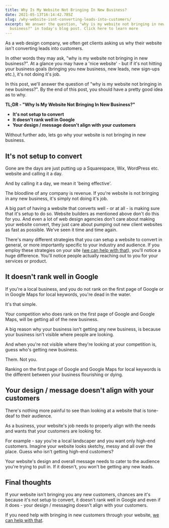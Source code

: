 ```yaml
---
title: Why Is My Website Not Bringing In New Business?
date: 2021-05-13T16:14:42.785Z
slug: /why-website-isnt-converting-leads-into-customers/
excerpt: We answer the question, "why is my website not bringing in new
  business?" in today's blog post. Click here to learn more
---
```

As a web design company, we often get clients asking us why their website isn't converting leads into customers.

In other words they may ask, "why is my website not bringing in new business?". At a glance you may have a 'nice website' - but if it's not hitting your business goals (bringing you new business, new leads, new sign-ups etc.), it's not doing it's job.

In this post, we'll answer the question of "why is my website not bringing in new business?". By the end of this post, you should have a pretty good idea as to why.

**TL;DR - "Why Is My Website Not Bringing In New Business?"**

* **It's not setup to convert**
* **It doesn't rank well in Google**
* **Your design / message doesn't align with your customers**

Without further ado, lets go why your website is not bringing in new business.

## It's not setup to convert

Gone are the days are just putting up a Squarespace, Wix, WordPress etc. website and calling it a day.

And by calling it a day, we mean it 'being effective'.

The bloodline of any company is revenue. If you're website is not bringing in any new business, it's simply not doing it's job. 

A big part of having a website that converts well - or at all - is making sure that it's setup to do so. Website builders as mentioned above don't do this for you. And even a lot of web design agencies don't care about making your website convert, they just care about pumping out new client websites as fast as possible. We've seen it time and time again.

There's many different strategies that you can setup a website to convert in general, or more importantly specific to your industry and audience. If you employ these strategies on your site ([we can help with that](/get-started/)), you'll notice a huge difference. You'll notice people actually reaching out to you for your services or product.

## It doesn't rank well in Google

If you're a local business, and you do not rank on the first page of Google or in Google Maps for local keywords, you're dead in the water.

It's that simple.

Your competition who does rank on the first page of Google and Google Maps, will be getting all of the new business. 

A big reason why your business isn't getting any new business, is because your business isn't visible where people are looking. 

And when you're not visible where they're looking at your competition is, guess who's getting new business.

Them. Not you.

Ranking on the first page of Google and Google Maps for local keywords is the different between your business flourishing or dying.

## Your design / message doesn't align with your customers

There's nothing more painful to see than looking at a website that is tone-deaf to their audience.

As a business, your website's job needs to properly align with the needs and wants that your customers are looking for.

For example - say you're a local landscaper and you want only high-end customers. Imagine your website looks sketchy, messy and all over the place. Guess who isn't getting high-end customers?

Your website's design and overall message needs to cater to the audience you're trying to pull in. If it doesn't, you won't be getting any new leads.

## Final thoughts

If your website isn't bringing you any new customers, chances are it's because it's not setup to convert, it doesn't rank well in Google and even if it does - your design / messaging doesn't align with your customers.

If you need help with bringing in new customers through your website, [we can help with that](/get-started/).
